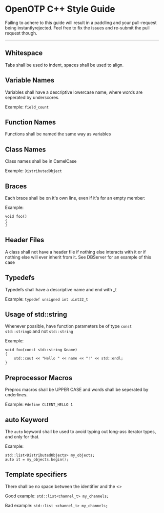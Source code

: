 # OpenOTP C++ Style Guide
Failing to adhere to this guide will result in a paddling and your
pull-request being instantlyrejected. Feel free to fix the issues
and re-submit the pull request though.
- - -
## Whitespace
Tabs shall be used to indent, spaces shall be used to align.

## Variable Names
Variables shall have a descriptive lowercase name, where words are seperated by underscores.

Example: `field_count`

## Function Names
Functions shall be named the same way as variables

## Class Names
Class names shall be in CamelCase

Example: `DistributedObject`

## Braces
Each brace shall be on it's own line, even if it's for an empty member:

Example:

	void foo()
	{
	}

## Header Files
A class shall not have a header file if nothing else interacts with it or if nothing else will ever inherit from it. 
See DBServer for an example of this case

## Typedefs
Typedefs shall have a descriptive name and end with _t

Example: `typedef unsigned int uint32_t`

## Usage of std::string
Whenever possible, have function parameters be of type `const std::string&` and not `std::string`

Example:

	void foo(const std::string &name)
	{
		std::cout << "Hello " << name << "!" << std::endl;
	}
	
## Preprocessor Macros
Preproc macros shall be UPPER CASE and words shall be seperated by underlines.

Example: `#define CLIENT_HELLO 1`

## auto Keyword
The `auto` keyword shall be used to avoid typing out long-ass iterator types, and only for that.

Example:

	std::list<DistributedObjects> my_objects;
	auto it = my_objects.begin();

## Template specifiers
There shall be no space between the identifier and the <>

Good example: `std::list<channel_t> my_channels;`

Bad example: `std::list <channel_t> my_channels;`